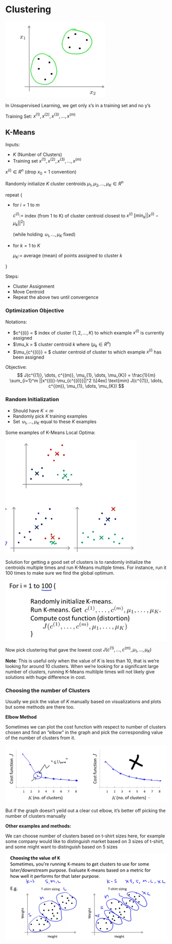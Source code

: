 # Clustering

<img src="images/image01.png" alt="Clustering" style="zoom:67%;" />

In Unsupervised Learning, we get only x’s in a training set and no y’s

Training Set: ${x^{(1)}, x^{(2)}, x^{(3)}, \dots, x^{(m)}}$



## K-Means

Inputs:

- $K$ (Number of Clusters)
- Training set ${x^{(1)}, x^{(2)}, x^{(3)}, \dots, x^{(m)}}$

$x^{(i)} \in R^n$ (drop $x_0=1$ convention)



Randomly initialize $K$ cluster centroids $\mu_1, \mu_2, \dots, \mu_K \in R^n$

repeat {

- for $i=1$ to $m$

    $c^{(i)} :=$ index (from 1 to K) of cluster centroid closest to $x^{(i)}$ $[\text{min}_k || x^{(i)} - \mu_k ||^2]$

    (while holding $\,u_1, \dots, \mu_K$ fixed)

- for $k=1$ to $K$

    $\mu_K :=$ average (mean) of points assigned to cluster $k$

}



Steps:

- Cluster Assignment
- Move Centroid
- Repeat the above two until convergence



### Optimization Objective

Notations:

- $c^{(i)} = $ index of cluster $(1, 2, \dots, K)$ to which example $x^{(i)}$ is currently assigned
- $\mu_k = $ cluster centroid $k$ where $(\mu_k \in R^n)$
- $\mu_{c^{(i)}} = $ cluster centroid of cluster to which example $x^{(i)}$ has been assigned



Objective:
$$
J(c^{(1)}, \dots, c^{(m)}, \mu_{1}, \dots, \mu_{K}) = \frac{1}{m} \sum_{i=1}^m ||x^{(i)}-\mu_{c^{(i)}}||^2 \\[4ex]
\text{min} J(c^{(1)}, \dots, c^{(m)}, \mu_{1}, \dots, \mu_{K})
$$


### Random Initialization

- Should have $K < m$
- Randomly pick $K$ training examples
- Set $\,u_1, \dots, \mu_K$ equal to these $K$ examples



Some examples of K-Means Local Optima:

<img src="images/image02.png" alt="Local Optima" style="zoom:67%;" />

Solution for getting a good set of clusters is to randomly initialize the centroids multiple times and run K-Means multiple times. For instance, run it 100 times to make sure we find the global optimum.

<img src="images/image03.png" alt="Multiple Execution" style="zoom:67%;" />

Now pick clustering that gave the lowest cost $J(c^{(1)}, \dots, c^{(m)}, \mu_{1}, \dots, \mu_{K})$

**Note**: This is useful only when the value of $K$ is less than 10, that is we’re looking for around 10 clusters. When we’re looking for a significant large number of clusters, running K-Means multilple times will not likely give solutions with huge difference in cost.



### Choosing the number of Clusters

Usually we pick the value of $K$ manually based on visualizations and plots but some methods are there too.



**Elbow Method**

Sometimes we can plot the cost function with respect to number of clusters chosen and find an “elbow” in the graph and pick the corresponding value of the number of clusters from it.

![Elbow Method](images/image04.png)

But if the graph doesn’t yeild out a clear cut elbow, it’s better off picking the number of clusters manually



**Other examples and methods:**

We can choose number of clusters based on t-shirt sizes here, for example some company would like to distinguish market based on 3 sizes of t-shirt, and some might want to distinguish based on 5 sizes

![Market Segmentation](images/image05.png)
